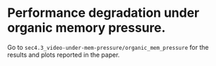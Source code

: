 # Performance degradation under organic memory pressure.

Go to `sec4.3_video-under-mem-pressure/organic_mem_pressure` for the results and plots reported in the paper.